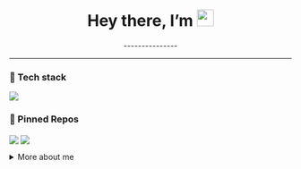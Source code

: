 <h1 align="center">Hey there, I’m <ALEKSANDR> <img src="https://raw.githubusercontent.com/<username>/<username>/main/wave.gif" width="30"></h1>

<p align="center">
  ---------------
</p>

---

### 🔧 Tech stack
<p align="left">
  <img src="https://skillicons.dev/icons?i=py,cpp,cs,java,haskell,docker,gitlab,latex" />
</p>

### 📌 Pinned Repos
<p align="left">
  <a href="https://github.com/<BearAx>/microservice‑kit"><img align="center" src="https://github-readme-stats.vercel.app/api/pin/?username=<BearAx>&repo=DirectoryWalker.cpp&theme=default" /></a>
  <a href="https://github.com/<BearAx>/aws‑infra"><img align="center" src="https://github-readme-stats.vercel.app/api/pin/?username=<BearAx>&repo=FSA_to_RegExp_Translator.hs&theme=default" /></a>
</p>

<details>
  <summary>More about me</summary>

  - 🗓 Experience:
  - 📫 How to reach me: <klorik900@gmail.com>
  - 📝 Latest blog: <blog URL>
</details>
